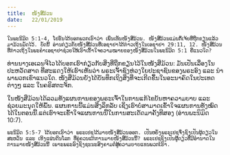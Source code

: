 ```yaml
---
title:  ໜັງສືມ້ວນ
date:   22/01/2019
---
```


`ໃນພະນິມິດ 5:1-4, ໂຢຮັນໄດ້ບອກພວກເຮົາວ່າ ເພິ່ນເຫັນໜັງສືມ້ວນ. ໜັງສືມ້ວນແມ່ນກໍ້ເຈ້ຍທີ່ຖືກຂຽນແລ້ວມາມ້ວນມັດໄວ້. ບັດນີ້ ອ່ານກ່ຽວກັບໜັງສືມ້ວນທີ່ເອຊາຢາໄດ້ກ່າວເຖິງໃນເອຊາຢາ 29:11, 12. ໜັງສືມ້ວນທີ່ກ່າວເຖິງໃນພະຄໍາເອຊາຢາຊ່ວຍໃຫ້ເຮົາເຂົ້າໃຈຄວາມໝາຍຂອງໜັງສືມ້ວນໃນພະນິມິດ 5:1 ຄືແນວໃດ?`

ທ່ານນາງເອເລນຈີໄວໄດ້ບອກເຮົາກ່ຽວກັບສິ່ງທີ່ຖືກຂຽນໄວ້ໃນໜັງສືມ້ວນ: ມັນເປັນເລື່ອງໃນປະຫວັດສາດ ທີ່ສະແດງໃຫ້ເຮົາເຫັນວ່າ ພຣະເຈົ້າຊົງຫ່ວງໃຍປະຊາຊົນຂອງພຣະອົງ ແລະ ນໍາພາພວກເຂົາແນວໃດ. ໜັງສືມ້ວນຍັງໄດ້ບັນທຶກເຖິງສິ່ງທີ່ຈະເກີດຂຶ້ນໃນອະນາຄົດໃນປະເທດຕ່າງໆ ແລະ ໃນຄຣິສຕະຈັກ. 

ໃນໜັງສືມ້ວນໄດ້ລວມທັງແຜນການຂອງພຣະເຈົ້າໃນການແກ້ໄຂບັນຫາຄວາມບາບ ແລະ ຊ່ວຍມະນຸດໃຫ້ພົ້ນ. ແຜນການນີ້ແມ່ນສິ່ງລຶກລັບ ເຊິ່ງເຮົາບໍ່ສາມາດເຂົ້າໃຈແຜນການທັງໝົດໄດ້ໃນຕອນນີ້.ແຕ່ເຮົາຈະເຂົ້າໃຈແຜນການນີ້ໃນການສະເດັດມາຄັ້ງທີສອງ (ອ່ານພະນິມິດ 10:7).

`ພະນິມິດ 5:5-7 ໄດ້ບອກເຮົາວ່າ ພຣະເຢຊູໄດ້ມາຍໜັງສືມ້ວນອອກ. ເປັນຫຍັງພຣະເຢຊູຈຶ່ງຊົງເປັນຜູ້ດຽວໃນສະຫວັນ ແລະ ເທິງແຜ່ນດິນໂລກ ທີ່ຄູ່ຄວນແກ່ການມາຍໜັງສືມ້ວນນີ້? ພຣະເຢຊູຊົງເປັນຜູ້ດຽວທີ່ມີອໍານາດໃນການມາຍໜັງສືມ້ວນນີ້ ເພາະພຣະອົງຊົງຊະນະສົງຄາມຕໍ່ສູ້ຄວາມບາບແທນພວກເຮົາ.`